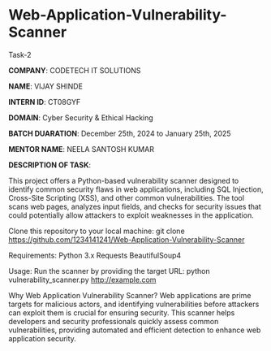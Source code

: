# Web-Application-Vulnerability-Scanner

Task-2

**COMPANY**: CODETECH IT SOLUTIONS

**NAME**: VIJAY SHINDE

**INTERN ID**: CT08GYF

**DOMAIN**: Cyber Security & Ethical Hacking

**BATCH DUARATION**: December 25th, 2024 to January 25th, 2025

**MENTOR NAME**: NEELA SANTOSH KUMAR

**DESCRIPTION OF TASK**:

This project offers a Python-based vulnerability scanner designed to identify common security flaws in web applications, including SQL Injection, Cross-Site Scripting (XSS), and other common vulnerabilities. The tool scans web pages, analyzes input fields, and checks for security issues that could potentially allow attackers to exploit weaknesses in the application.

Clone this repository to your local machine:
git clone https://github.com/1234141241/Web-Application-Vulnerability-Scanner

Requirements:
Python 3.x
Requests
BeautifulSoup4

Usage:
Run the scanner by providing the target URL:
python vulnerability_scanner.py http://example.com

Why Web Application Vulnerability Scanner?
Web applications are prime targets for malicious actors, and identifying vulnerabilities before attackers can exploit them is crucial for ensuring security. This scanner helps developers and security professionals quickly assess common vulnerabilities, providing automated and efficient detection to enhance web application security.
